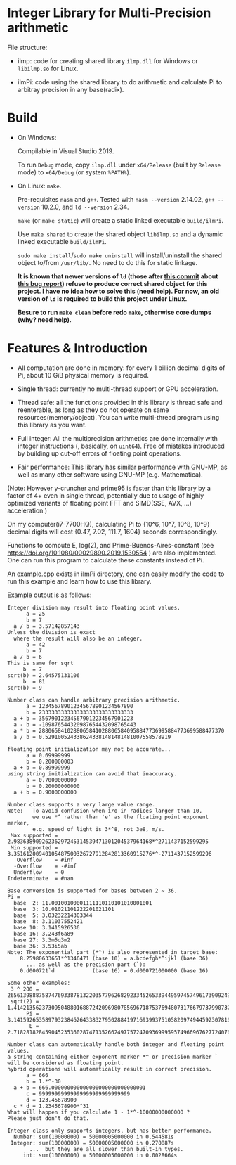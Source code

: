 # Integer Library for Multi-Precision arithmetic

File structure:

 -  ilmp: code for creating shared library `ilmp.dll` for Windows or `libilmp.so` for Linux.
 
 - ilmPi: code using the shared library to do arithmetic and calculate Pi to arbitray precision in any base(radix).

# Build

- On Windows:

  Compilable in Visual Studio 2019.

  To run `Debug` mode, copy `ilmp.dll` under `x64/Release` (built by `Release` mode) to `x64/Debug` (or system `%PATH%`).
  
- On Linux: `make`.
  
  Pre-requisites `nasm` and `g++`. Tested with `nasm --version` 2.14.02, `g++ --version` 10.2.0, and `ld --version` 2.34.

  `make` (or `make static`) will create a static linked executable `build/ilmPi`.

  Use `make shared` to create the shared object `libilmp.so` and a dynamic linked executable `build/ilmPi`.

  `sudo make install`/`sudo make uninstall` will install/uninstall the shared object to/from `/usr/lib/`. No need to do this for static linkage.

  **It is known that newer versions of `ld` (those after [this commit](https://sourceware.org/git/gitweb.cgi?p=binutils-gdb.git;h=a87e1817a435dab6c6c042f9306497c9f13d4236) about [this bug report](https://sourceware.org/bugzilla/show_bug.cgi?id=26047)) refuse to produce correct shared object for this project. I have no idea how to solve this (need help). For now, an old version of `ld` is required to build this project under Linux.**

  **Besure to run `make clean` before redo `make`, otherwise core dumps (why? need help).**
  
# Features & Introduction

- All computation are done in memory: for every 1 billion decimal digits of Pi, about 10 GiB physical memory is required.

- Single thread: currently no multi-thread support or GPU acceleration.

- Thread safe: all the functions provided in this library is thread safe and reenterable, as long as they do not operate on same resources(memory/object). You can write multi-thread program using this library as you want.

- Full integer: All the multiprecision arithmetics are done internally with integer instructions (, basically, on `uint64`). Free of mistakes introduced by building up cut-off errors of floating point operations.
 
- Fair performance: This library has similar performance with GNU-MP, as well as many other software using GNU-MP (e.g. Mathematica).

(Note: However y-cruncher and prime95 is faster than this library by a factor of 4+ even in single thread, potentially due to usage of highly optimized variants of floating point FFT and SIMD(SSE, AVX, ...) acceleration.)

On my computer(i7-7700HQ), calculating Pi to {10^6, 10^7, 10^8, 10^9} decimal digits will cost {0.47, 7.02, 111.7, 1604} seconds correspondingly.

Functions to compute E, log(2), and Prime-Buenos-Aires-constant (see https://doi.org/10.1080/00029890.2019.1530554 ) are also implemented. One can run this program to calculate these constants instead of Pi.

An example.cpp exists in ilmPi directory, one can easily modify the code to run this example and learn how to use this library.

Example output is as follows:

```
Integer division may result into floating point values.
      a = 25
      b = 7
  a / b = 3.57142857143
Unless the division is exact
  where the result will also be an integer.
      a = 42
      b = 7
  a / b = 6
This is same for sqrt
     b  = 7
sqrt(b) = 2.64575131106
     b  = 81
sqrt(b) = 9

Number class can handle arbitrary precision arithmetic.
      a = 123456789012345678901234567890
      b = 233333333333333333333333333333
  a + b = 356790122345679012234567901223
  a - b = -109876544320987654432098765443
  a * b = 28806584102880658410288065840958847736995884773699588477370
  a / b = 0.5291005243386243381481481481007558578919

floating point initialization may not be accurate...
      a = 0.69999999
      b = 0.200000003
  a + b = 0.89999999
using string initialization can avoid that inaccuracy.
      a = 0.7000000000
      b = 0.20000000000
  a + b = 0.9000000000

Number class supports a very large value range.
Note:   To avoid confusion when i/o in radices larger than 10,
        we use *^ rather than 'e' as the floating point exponent marker,
        e.g. speed of light is 3*^8, not 3e8, m/s.
 Max supported = 2.98363890926236297245314539471301204537964168*^2711437152599295
 Min supported = 3.35161200940105487500326727912842813360915276*^-2711437152599296
   Overflow    = #inf
  -Overflow    = -#inf
  Underflow    = 0
Indeterminate  = #nan

Base conversion is supported for bases between 2 ~ 36.
Pi =
  base  2: 11.00100100001111110110101010001001
  base  3: 10.01021101222201021101
  base  5: 3.03232214303344
  base  8: 3.11037552421
  base 10: 3.1415926536
  base 16: 3.243f6a89
  base 27: 3.3m5q3m2
  base 36: 3.53i5ab
Note: The exponential part (*^) is also represented in target base:
    8.25980633651*^1346471 (base 10) = a.bcdefgh*^ijkl (base 36)
      ... as well as the precision part (`):
    0.d000721`d            (base 16) = 0.d000721000000 (base 16)

Some other examples:
 3 ^ 200 = 265613988875874769338781322035779626829233452653394495974574961739092490901302182994384699044001
 sqrt(2) = 1.41421356237309504880168872420969807856967187537694807317667973799073247846210703885038753432764157274
      Pi = 3.1415926535897932384626433832795028841971693993751058209749445923078164062862089986280348253421170680
       E = 2.7182818284590452353602874713526624977572470936999595749669676277240766303535475945713821785251664274

Number class can automatically handle both integer and floating point values.
a string containing either exponent marker *^ or precision marker ` will be considered as floating point.
hybrid operations will automatically result in correct precision.
      a = 666
      b = 1.*^-30
  a + b = 666.000000000000000000000000000001
      c = 99999999999999999999999999999
      d = 123.45678900
  c * d = 1.2345678900*^31
What will happen if you calculate 1 - 1*^-10000000000000 ?
Please just don't do that.

Integer class only supports integers, but has better performance.
  Number: sum(10000000) = 50000005000000 in 0.544581s
 Integer: sum(10000000) = 50000005000000 in 0.270887s
       ...  but they are all slower than built-in types.
     int: sum(10000000) = 50000005000000 in 0.0028664s
```
